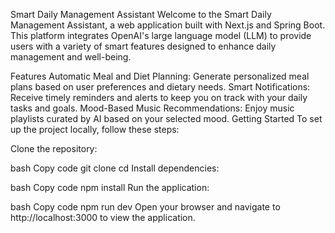 Smart Daily Management Assistant
Welcome to the Smart Daily Management Assistant, a web application built with Next.js and Spring Boot. This platform integrates OpenAI's large language model (LLM) to provide users with a variety of smart features designed to enhance daily management and well-being.

Features
Automatic Meal and Diet Planning: Generate personalized meal plans based on user preferences and dietary needs.
Smart Notifications: Receive timely reminders and alerts to keep you on track with your daily tasks and goals.
Mood-Based Music Recommendations: Enjoy music playlists curated by AI based on your selected mood.
Getting Started
To set up the project locally, follow these steps:

Clone the repository:

bash
Copy code
git clone <repository-url>
cd <project-directory>
Install dependencies:

bash
Copy code
npm install
Run the application:

bash
Copy code
npm run dev
Open your browser and navigate to http://localhost:3000 to view the application.


